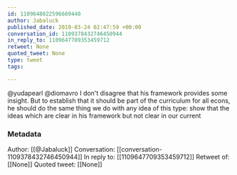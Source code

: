 ```yaml
---
id: 1109648022596669440
author: Jabaluck
published_date: 2019-03-24 02:47:59 +00:00
conversation_id: 1109378432746450944
in_reply_to: 1109647709353459712
retweet: None
quoted_tweet: None
type: tweet
tags:

---
```


@yudapearl @diomavro I don't disagree that his framework provides some insight. But to establish that it should be part of the curriculum for all econs, he should do the same thing we do with any idea of this type: show that the ideas which are clear in his framework but not clear in our current

### Metadata

Author: [[@Jabaluck]]
Conversation: [[conversation-1109378432746450944]]
In reply to: [[1109647709353459712]]
Retweet of: [[None]]
Quoted tweet: [[None]]
